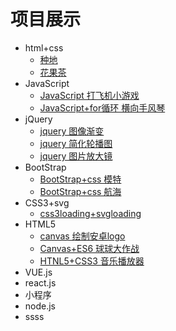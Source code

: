 # 项目展示

- html+css
  - [种地](https://lu-index.github.io/html+css/种田项目/)
  - [花果茶](https://lu-index.github.io/html+css/花果茶/) 
- JavaScript
  - [JavaScript 打飞机小游戏](https://lu-index.github.io/JavaScript/打飞机游戏/)
  - [JavaScript+for循环 横向手风琴](https://lu-index.github.io/JavaScript/横向手风琴/)
- jQuery
  - [jquery 图像渐变](https://lu-index.github.io/jquery/图片渐变/)
  - [jquery 简化轮播图](https://lu-index.github.io/jquery/简化轮播图/) 
  - [jquery 图片放大镜](https://lu-index.github.io/jquery/JQ图片放大镜/) 
- BootStrap
  - [BootStrap+css 模特](https://lu-index.github.io/Bootstrap/models/)
  - [BootStrap+css 航海](https://lu-index.github.io/Bootstrap/sail/)  
- CSS3+svg
  - [css3loading+svgloading](https://lu-index.github.io/CSS3+SVG/move) 
- HTML5
  - [canvas 绘制安卓logo](https://lu-index.github.io/html5/canvas安卓/)
  - [Canvas+ES6 球球大作战](https://lu-index.github.io/html5/boll/) 
  - [HTNL5+CSS3 音乐播放器](https://lu-index.github.io/html5/music)
- VUE.js
- react.js
- 小程序
- node.js
- ssss
